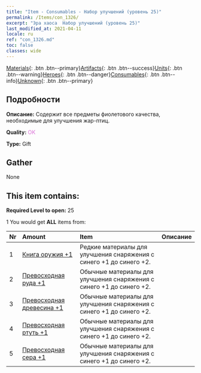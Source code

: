 ```yaml
---
title: "Item - Consumables - Набор улучшений (уровень 25)"
permalink: /Items/con_1326/
excerpt: "Эра хаоса  Набор улучшений (уровень 25)"
last_modified_at: 2021-04-11
locale: ru
ref: "con_1326.md"
toc: false
classes: wide
---
```

 [Materials](/ru/Items/){: .btn .btn--primary}[Artifacts](/ru/Items/Artifacts/){: .btn .btn--success}[Units](/ru/Items/Units/){: .btn .btn--warning}[Heroes](/ru/Items/Heroes/){: .btn .btn--danger}[Consumables](/ru/Items/Consumables/){: .btn .btn--info}[Unknown](/ru/Items/Unknown/){: .btn .btn--primary}

## Подробности
 **Описание:** Содержит все предметы фиолетового качества, необходимые для улучшения жар-птиц.

 **Quality:** <span style="color: #DA70D6">OK</span>

 **Type:** Gift

## Gather

  None

## This item contains:

 **Required Level to open:** 25

 1 You would get **ALL** items  from:

  | Nr | Amount |     Item    | Описание |
  |:---|:-------|:------------|:-----------:|
  | 1 | [Книга оружия +1](/ru/Items/mat_25/) | Редкие материалы для улучшения снаряжения c синего +1 до синего +2. | 
  | 2 | [Превосходная руда +1](/ru/Items/mat_19/) | Обычные материалы для улучшения снаряжения c синего +1 до синего +2. | 
  | 3 | [Превосходная древесина +1](/ru/Items/mat_20/) | Обычные материалы для улучшения снаряжения c синего +1 до синего +2. | 
  | 4 | [Превосходная ртуть +1](/ru/Items/mat_21/) | Обычные материалы для улучшения снаряжения c синего +1 до синего +2. | 
  | 5 | [Превосходная сера +1](/ru/Items/mat_22/) | Обычные материалы для улучшения снаряжения c синего +1 до синего +2. | 
